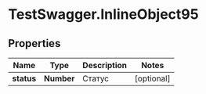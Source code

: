 # TestSwagger.InlineObject95

## Properties

Name | Type | Description | Notes
------------ | ------------- | ------------- | -------------
**status** | **Number** | Статус | [optional] 



